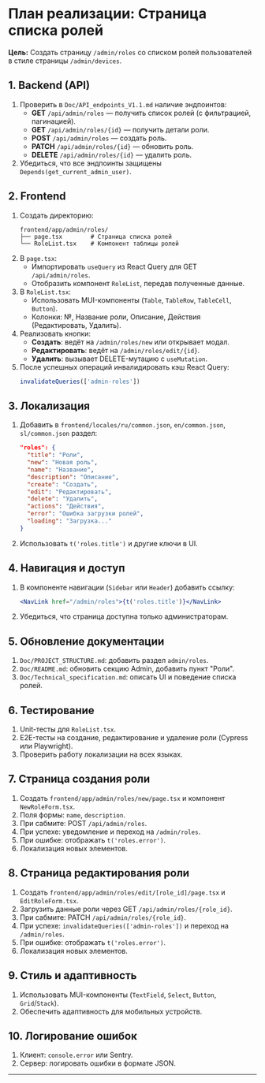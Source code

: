 # План реализации: Страница списка ролей

**Цель:** Создать страницу `/admin/roles` со списком ролей пользователей в стиле страницы `/admin/devices`.

## 1. Backend (API)
1. Проверить в `Doc/API_endpoints_V1.1.md` наличие эндпоинтов:
   - **GET** `/api/admin/roles` — получить список ролей (с фильтрацией, пагинацией).
   - **GET** `/api/admin/roles/{id}` — получить детали роли.
   - **POST** `/api/admin/roles` — создать роль.
   - **PATCH** `/api/admin/roles/{id}` — обновить роль.
   - **DELETE** `/api/admin/roles/{id}` — удалить роль.
2. Убедиться, что все эндпоинты защищены `Depends(get_current_admin_user)`.

## 2. Frontend
1. Создать директорию:
   ```
   frontend/app/admin/roles/
   ├── page.tsx        # Страница списка ролей
   └── RoleList.tsx    # Компонент таблицы ролей
   ```
2. В `page.tsx`:
   - Импортировать `useQuery` из React Query для GET `/api/admin/roles`.
   - Отобразить компонент `RoleList`, передав полученные данные.
3. В `RoleList.tsx`:
   - Использовать MUI-компоненты (`Table`, `TableRow`, `TableCell`, `Button`).
   - Колонки: №, Название роли, Описание, Действия (Редактировать, Удалить).
4. Реализовать кнопки:
   - **Создать**: ведёт на `/admin/roles/new` или открывает модал.
   - **Редактировать**: ведёт на `/admin/roles/edit/{id}`.
   - **Удалить**: вызывает DELETE-мутацию c `useMutation`.
5. После успешных операций инвалидировать кэш React Query:
   ```js
   invalidateQueries(['admin-roles'])
   ```

## 3. Локализация
1. Добавить в `frontend/locales/ru/common.json`, `en/common.json`, `sl/common.json` раздел:
   ```json
   "roles": {
     "title": "Роли",
     "new": "Новая роль",
     "name": "Название",
     "description": "Описание",
     "create": "Создать",
     "edit": "Редактировать",
     "delete": "Удалить",
     "actions": "Действия",
     "error": "Ошибка загрузки ролей",
     "loading": "Загрузка..."
   }
   ```
2. Использовать `t('roles.title')` и другие ключи в UI.

## 4. Навигация и доступ
1. В компоненте навигации (`Sidebar` или `Header`) добавить ссылку:
   ```jsx
   <NavLink href="/admin/roles">{t('roles.title')}</NavLink>
   ```
2. Убедиться, что страница доступна только администраторам.

## 5. Обновление документации
1. `Doc/PROJECT_STRUCTURE.md`: добавить раздел `admin/roles`.
2. `Doc/README.md`: обновить секцию Admin, добавить пункт "Роли".
3. `Doc/Technical_specification.md`: описать UI и поведение списка ролей.

## 6. Тестирование
1. Unit-тесты для `RoleList.tsx`.
2. E2E-тесты на создание, редактирование и удаление роли (Cypress или Playwright).
3. Проверить работу локализации на всех языках.

## 7. Страница создания роли
1. Создать `frontend/app/admin/roles/new/page.tsx` и компонент `NewRoleForm.tsx`.
2. Поля формы: `name`, `description`.
3. При сабмите: POST `/api/admin/roles`.
4. При успехе: уведомление и переход на `/admin/roles`.
5. При ошибке: отображать `t('roles.error')`.
6. Локализация новых элементов.

## 8. Страница редактирования роли
1. Создать `frontend/app/admin/roles/edit/[role_id]/page.tsx` и `EditRoleForm.tsx`.
2. Загрузить данные роли через GET `/api/admin/roles/{role_id}`.
3. При сабмите: PATCH `/api/admin/roles/{role_id}`.
4. При успехе: `invalidateQueries(['admin-roles'])` и переход на `/admin/roles`.
5. При ошибке: отображать `t('roles.error')`.
6. Локализация новых элементов.

## 9. Стиль и адаптивность
1. Использовать MUI-компоненты (`TextField`, `Select`, `Button`, `Grid`/`Stack`).
2. Обеспечить адаптивность для мобильных устройств.

## 10. Логирование ошибок
1. Клиент: `console.error` или Sentry.
2. Сервер: логировать ошибки в формате JSON.

---
